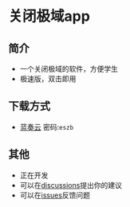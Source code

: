 # 关闭极域app
## 简介
  - 一个关闭极域的软件，方便学生
  - 极速版，双击即用
## 下载方式
  - [蓝奏云](https://lxy111303.lanzoub.com/b00je8621c)     密码:`eszb`
## 其他
  - 正在开发
  - 可以在[discussions](https://github.com/Entity-122425111303/close_jiyuapp/discussions)提出你的建议
  - 可以在[issues](https://github.com/Entity-122425111303/close_jiyuapp/issues)反馈问题
